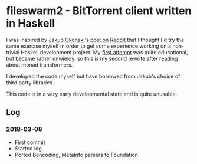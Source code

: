 # fileswarm2 - BitTorrent client written in Haskell

I was inspired by [Jakub Okoński](https://github.com/farnoy)'s [post on Reddit](https://www.reddit.com/r/haskell/comments/3nr24c/writing_a_bittorrent_client_in_haskell_1/) that I thought I'd try the same exercise myself in order to get some experience working on a non-trivial Haskell development project. My [first attempt](https://github.com/lisphacker/fileswarm) was quite educational, but became rather unwieldy, so this is my second rewrite after reading about monad transformers.

I developed the code myself but have borrowed from Jakub's choice of third party libraries.

This code is in a very early developmental state and is quite unusable.

## Log

### 2018-03-08 
- First commit
- Started log
- Ported Bencoding, MetaInfo parsers to Foundation

